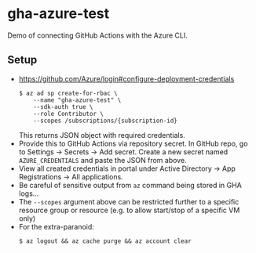 # gha-azure-test

Demo of connecting GitHub Actions with the Azure CLI.

## Setup

-   https://github.com/Azure/login#configure-deployment-credentials
    ```console
    $ az ad sp create-for-rbac \
        --name "gha-azure-test" \
        --sdk-auth true \
        --role Contributor \
        --scopes /subscriptions/{subscription-id}
    ```
    This returns JSON object with required credentials.
-   Provide this to GitHub Actions via repository secret. In GitHub repo, go to
    Settings -> Secrets -> Add secret. Create a new secret named
    `AZURE_CREDENTIALS` and paste the JSON from above.
-   View all created credentials in portal under Active Directory -> App
    Registrations -> All applications.
-   Be careful of sensitive output from `az` command being stored in GHA logs...
-   The `--scopes` argument above can be restricted further to a specific
    resource group or resource (e.g. to allow start/stop of a specific VM only)
-   For the extra-paranoid:
    ```console
    $ az logout && az cache purge && az account clear
    ```
